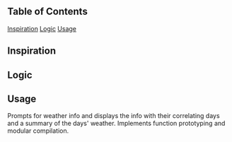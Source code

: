 ## Table of Contents
[Inspiration](#inspiration)
[Logic](#logic)
[Usage](#usage)

## Inspiration


## Logic


## Usage
Prompts for weather info and displays the info with their correlating days and a summary of the days' weather. Implements function prototyping and modular compilation.
